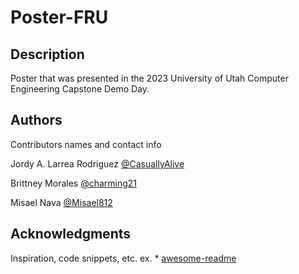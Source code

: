 # Poster-FRU

## Description
Poster that was presented in the 2023 University of Utah Computer Engineering Capstone Demo Day.

## Authors

Contributors names and contact info

Jordy A. Larrea Rodriguez [@CasuallyAlive](https://github.com/CasuallyAlive)

Brittney Morales [@charming21](https://github.com/charming21)

Misael Nava [@Misael812](https://github.com/Misael812)

## Acknowledgments

Inspiration, code snippets, etc.
ex. * [awesome-readme](https://github.com/matiassingers/awesome-readme)
